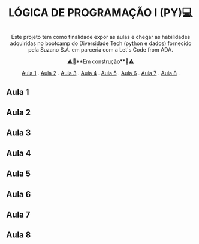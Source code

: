 </p>

  # <p align="center"> **LÓGICA DE PROGRAMAÇÃO I (PY)💻**
</p>

<p align="center"> Este projeto tem como finalidade expor as aulas e chegar as habilidades adquiridas no bootcamp do Diversidade Tech (python e dados) fornecido pela Suzano S.A. em parceria com a Let's Code from ADA.</p>

<p align="center">⚠️🚧**Em construção**🚧⚠️</p>

<p align="center">
 <a href="#aula_1">Aula 1</a> .
 <a href="#aula_2">Aula 2</a> .
 <a href="#aula_3">Aula 3</a> .
 <a href="#aula_4">Aula 4</a> .
 <a href="#aula_5">Aula 5</a> . 
 <a href="#aula_6">Aula 6</a> . 
 <a href="#aula_7">Aula 7</a> . 
 <a href="#aula_8">Aula 8</a> . 
  </p>
  
  
 ## Aula 1
  
 ## Aula 2
 
 ## Aula 3
 
 ## Aula 4
 
 ## Aula 5
 
 ## Aula 6
 
 ## Aula 7
 
 ## Aula 8
 

